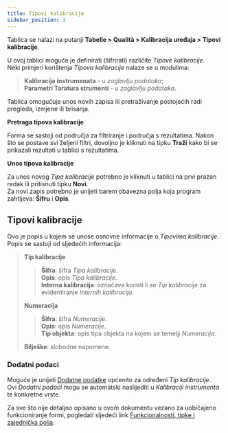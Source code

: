 ```yaml
---
title: Tipovi kalibracije
sidebar_position: 3
---
```


Tablica se nalazi na putanji **Tabelle > Qualità > Kalibracija uređaja > Tipovi kalibracije**.

U ovoj tablici moguće je definirati (šifrirati) različite *Tipove kalibracije*.   
Neki primjeri korištenja *Tipova kalibracije* nalaze se u modulima:
> **Kalibracija instrumenata** - u *zaglavlju podataka*;   
> **Parametri Taratura strumenti** - u *zaglavlju podataka*.

Tablica omogućuje unos novih zapisa ili pretraživanje postojećih radi pregleda, izmjene ili brisanja.

**Pretraga tipova kalibracije**

Forma se sastoji od područja za filtriranje i područja s rezultatima. Nakon što se postave svi željeni filtri, dovoljno je kliknuti na tipku **Traži** kako bi se prikazali rezultati u tablici s rezultatima.

**Unos tipova kalibracije**

Za unos novog *Tipa kalibracije* potrebno je kliknuti u tablici na prvi prazan redak ili pritisnuti tipku **Novi**.   
Za novi zapis potrebno je unijeti barem obavezna polja koja program zahtijeva: **Šifru** i **Opis**.

## Tipovi kalibracije

Ovo je popis u kojem se unose osnovne informacije o *Tipovima kalibracije*.   
Popis se sastoji od sljedećih informacija:    
> **Tip kalibracije**   
>> **Šifra**: šifra *Tipa kalibracije*.   
>> **Opis**: opis *Tipa kalibracije*.   
>> **Interna kalibracija**: označava koristi li se *Tip kalibracije* za evidentiranje *Internih kalibracija*.   
>
> **Numeracija**
>> **Šifra**: šifra *Numeracije*.   
>> **Opis**: opis *Numeracije*.   
>> **Tip objekta**: opis tipa objekta na kojem se temelji *Numeracija*.   
>
> **Bilješke**: slobodne napomene.

### Dodatni podaci

Moguće je unijeti [Dodatne podatke](/docs/configurations/utility/extra-data/extradata/search-extradata) općenito za određeni *Tip kalibracije*.   
Ovi *Dodatni podaci* mogu se automatski naslijediti u *Kalibraciji instrumenta* te konkretne vrste. 

Za sve što nije detaljno opisano u ovom dokumentu vezano za uobičajeno funkcioniranje formi, pogledati sljedeći link [Funkcionalnosti, tipke i zajednička polja](/docs/guide/common).